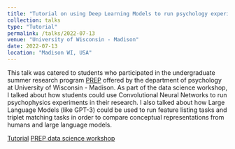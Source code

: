```yaml
---
title: "Tutorial on using Deep Learning Models to run psychology experiments"
collection: talks
type: "Tutorial"
permalink: /talks/2022-07-13
venue: "University of Wisconsin - Madison"
date: 2022-07-13
location: "Madison WI, USA"
---
```


This talk was catered to students who participated in the undergraduate summer research program [PREP](https://psych.wisc.edu/nsf-reu-site-psychology-research-experience-program/about-prep/) offered by the department of psychology at University of Wisconsin - Madison. As part of the data science workshop, I talked about how students could use Convolutional Neural Networks to run psychophysics experiments in their research. I also talked about how Large Language Models (like GPT-3) could be used to run feature listing tasks and triplet matching tasks in order to compare conceptual representations from humans and large language models.

[Tutorial](https://github.com/siddsuresh97/prep_tutorial/blob/main/tutorial.ipynb)
[PREP data science workshop](https://lucid.wisc.edu/dsworkshop/s)